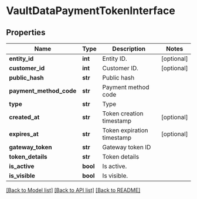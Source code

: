 # VaultDataPaymentTokenInterface

## Properties
Name | Type | Description | Notes
------------ | ------------- | ------------- | -------------
**entity_id** | **int** | Entity ID. | [optional] 
**customer_id** | **int** | Customer ID. | [optional] 
**public_hash** | **str** | Public hash | 
**payment_method_code** | **str** | Payment method code | 
**type** | **str** | Type | 
**created_at** | **str** | Token creation timestamp | [optional] 
**expires_at** | **str** | Token expiration timestamp | [optional] 
**gateway_token** | **str** | Gateway token ID | 
**token_details** | **str** | Token details | 
**is_active** | **bool** | Is active. | 
**is_visible** | **bool** | Is visible. | 

[[Back to Model list]](../README.md#documentation-for-models) [[Back to API list]](../README.md#documentation-for-api-endpoints) [[Back to README]](../README.md)


